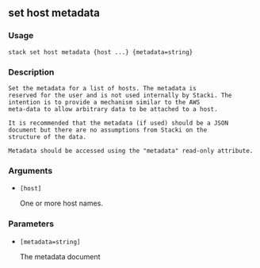 ## set host metadata

### Usage

`stack set host metadata {host ...} {metadata=string}`

### Description


	Set the metadata for a list of hosts. The metadata is
	reserved for the user and is not used internally by Stacki. The
	intention is to provide a mechanism similar to the AWS
	meta-data to allow arbitrary data to be attached to a host.

	It is recommended that the metadata (if used) should be a JSON
	document but there are no assumptions from Stacki on the
	structure of the data.

	Metadata should be accessed using the "metadata" read-only attribute.

	

### Arguments

* `[host]`

   One or more host names.


### Parameters
* `[metadata=string]`

   The metadata document


